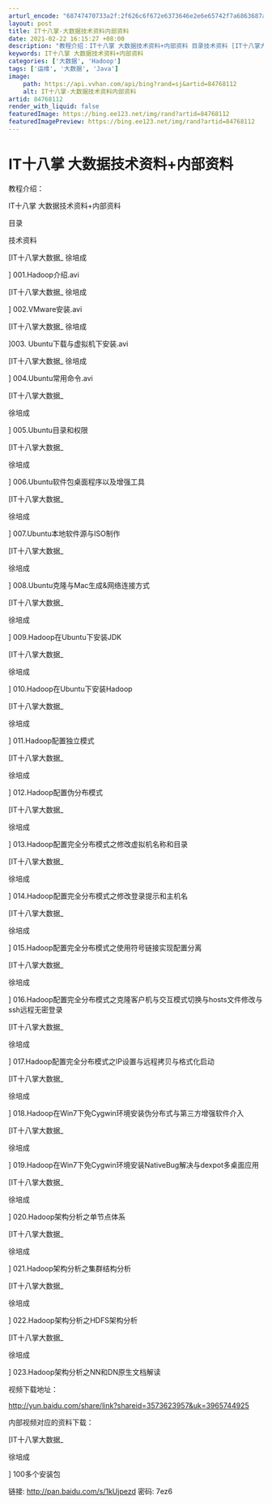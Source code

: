 ```yaml
---
arturl_encode: "68747470733a2f:2f626c6f672e6373646e2e6e65742f7a6863687a6831303030:2f61727469636c652f64657461696c732f3834373638313132"
layout: post
title: IT十八掌-大数据技术资料内部资料
date: 2021-02-22 16:15:27 +08:00
description: "教程介绍：IT十八掌 大数据技术资料+内部资料 目录技术资料 [IT十八掌大数据"
keywords: IT十八掌 大数据技术资料+内部资料
categories: ['大数据', 'Hadoop']
tags: ['运维', '大数据', 'Java']
image:
    path: https://api.vvhan.com/api/bing?rand=sj&artid=84768112
    alt: IT十八掌-大数据技术资料内部资料
artid: 84768112
render_with_liquid: false
featuredImage: https://bing.ee123.net/img/rand?artid=84768112
featuredImagePreview: https://bing.ee123.net/img/rand?artid=84768112
---
```


# IT十八掌 大数据技术资料+内部资料

教程介绍：

IT十八掌 大数据技术资料+内部资料

目录

技术资料

[IT十八掌大数据_
徐培成

]
001.Hadoop介绍.avi

[IT十八掌大数据_
徐培成

]
002.VMware安装.avi

[IT十八掌大数据_
徐培成

]003.
Ubuntu下载与虚拟机下安装.avi

[IT十八掌大数据_
徐培成

]
004.Ubuntu常用命令.avi

[IT十八掌大数据_

徐培成

]
005.Ubuntu目录和权限

[IT十八掌大数据_

徐培成

]
006.Ubuntu软件包桌面程序以及增强工具

[IT十八掌大数据_

徐培成

]
007.Ubuntu本地软件源与ISO制作

[IT十八掌大数据_

徐培成

]
008.Ubuntu克隆与Mac生成&网络连接方式

[IT十八掌大数据_

徐培成

]
009.Hadoop在Ubuntu下安装JDK

[IT十八掌大数据_

徐培成

]
010.Hadoop在Ubuntu下安装Hadoop

[IT十八掌大数据_

徐培成

]
011.Hadoop配置独立模式

[IT十八掌大数据_

徐培成

]
012.Hadoop配置伪分布模式

[IT十八掌大数据_

徐培成

]
013.Hadoop配置完全分布模式之修改虚拟机名称和目录

[IT十八掌大数据_

徐培成

]
014.Hadoop配置完全分布模式之修改登录提示和主机名

[IT十八掌大数据_

徐培成

]
015.Hadoop配置完全分布模式之使用符号链接实现配置分离

[IT十八掌大数据_

徐培成

]
016.Hadoop配置完全分布模式之克隆客户机与交互模式切换与hosts文件修改与ssh远程无密登录

[IT十八掌大数据_

徐培成

]
017.Hadoop配置完全分布模式之IP设置与远程拷贝与格式化启动

[IT十八掌大数据_

徐培成

]
018.Hadoop在Win7下免Cygwin环境安装伪分布式与第三方增强软件介入

[IT十八掌大数据_

徐培成

]
019.Hadoop在Win7下免Cygwin环境安装NativeBug解决与dexpot多桌面应用

[IT十八掌大数据_

徐培成

]
020.Hadoop架构分析之单节点体系

[IT十八掌大数据_

徐培成

]
021.Hadoop架构分析之集群结构分析

[IT十八掌大数据_

徐培成

]
022.Hadoop架构分析之HDFS架构分析

[IT十八掌大数据_

徐培成

]
023.Hadoop架构分析之NN和DN原生文档解读

视频下载地址：

<http://yun.baidu.com/share/link?shareid=3573623957&uk=3965744925>

内部视频对应的资料下载：

[IT十八掌大数据_

徐培成

] 100多个安装包

链接: http://pan.baidu.com/s/1kUjpezd 密码: 7ez6
